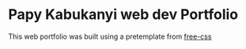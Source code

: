 # Papy Kabukanyi web dev Portfolio

This web portfolio was built using a pretemplate from [free-css](https://www.free-css.com/)

